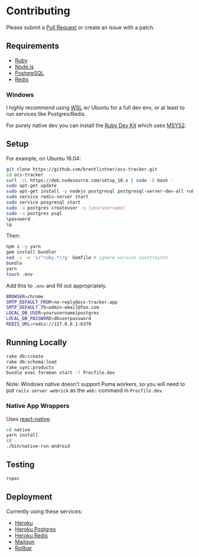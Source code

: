 # Contributing

Please submit a [Pull Request](https://github.com/brentlintner/ocs-tracker/pulls) or create an issue with a patch.

## Requirements

* [Ruby](https://www.ruby-lang.org)
* [Node.js](https://nodejs.org)
* [PostgreSQL](https://www.postgresql.org)
* [Redis](https://redis.io)

### Windows

I highly recommend using [WSL](https://docs.microsoft.com/en-us/windows/wsl/install-win10) w/ Ubuntu for a full dev env, or at least to run services like Postgres/Redis.

For purely native dev you can install the [Ruby Dev Kit](https://rubyinstaller.org/downloads/) which uses [MSYS2](http://www.msys2.org/).

## Setup

For example, on Ubuntu 18.04:
```sh
git clone https://github.com/brentlintner/ocs-tracker.git
cd ocs-tracker
curl -sL https://deb.nodesource.com/setup_10.x | sudo -E bash -
sudo apt-get update
sudo apt-get install -y nodejs postgresql postgresql-server-dev-all ruby ruby-dev build-essential redis
sudo service redis-server start
sudo service posgresql start
sudo -u postgres createuser -s [yourusername]
sudo -u postgres psql
\password
\q
```
Then:
```sh
npm i -g yarn
gem install bundler
sed -i -e 's/^ruby.*//g' Gemfile # ignore version constraints
bundle
yarn
touch .env
```
Add this to `.env` and fill out appropriately.
```sh
BROWSER=chrome
SMTP_DEFAULT_FROM=no-reply@ocs-tracker.app
SMTP_DEFAULT_TO=admin-email@foo.com
LOCAL_DB_USER=yourusername|postgres
LOCAL_DB_PASSWORD=dbuserpassword
REDIS_URL=redis://127.0.0.1:6379
```
## Running Locally
```sh
rake db:create
rake db:schema:load
rake sync:products
bundle exec foreman start -f Procfile.dev
```
Note: Windows native doesn't support Puma workers, so you will need to put `rails server webrick` as the `web:` command in `Procfile.dev`.

### Native App Wrappers

Uses [react-native](https://facebook.github.io/react-native).
```sh
cd native
yarn install
cd -
./bin/native-run-android
```
## Testing
```sh
rspec
```
## Deployment

Currently using these services:

* [Heroku](https://heroku.com)
* [Heroku Postgres](https://elements.heroku.com/addons/heroku-postgresql)
* [Heroku Redis](https://elements.heroku.com/addons/heroku-redis)
* [Mailgun](https://www.mailgun.com)
* [Rollbar](https://rollbar.com)
